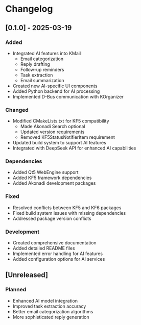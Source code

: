 # Changelog

## [0.1.0] - 2025-03-19

### Added
- Integrated AI features into KMail
  - Email categorization
  - Reply drafting
  - Follow-up reminders
  - Task extraction
  - Email summarization
- Created new AI-specific UI components
- Added Python backend for AI processing
- Implemented D-Bus communication with KOrganizer

### Changed
- Modified CMakeLists.txt for KF5 compatibility
  - Made Akonadi Search optional
  - Updated version requirements
  - Removed KF5StatusNotifierItem requirement
- Updated build system to support AI features
- Integrated with DeepSeek API for enhanced AI capabilities

### Dependencies
- Added Qt5 WebEngine support
- Added KF5 framework dependencies
- Added Akonadi development packages

### Fixed
- Resolved conflicts between KF5 and KF6 packages
- Fixed build system issues with missing dependencies
- Addressed package version conflicts

### Development
- Created comprehensive documentation
- Added detailed README files
- Implemented error handling for AI features
- Added configuration options for AI services

## [Unreleased]
### Planned
- Enhanced AI model integration
- Improved task extraction accuracy
- Better email categorization algorithms
- More sophisticated reply generation
